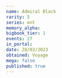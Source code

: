 ```yaml
---
name: Admiral Black
rarity: 5
series: ent
memory_alpha:
bigbook_tier: 1
events: 27
in_portal:
date: 28/03/2023
obtained: Voyage
mega: false
published: true
---
```



